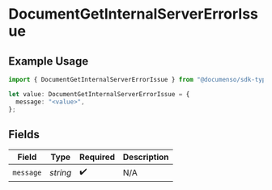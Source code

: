 # DocumentGetInternalServerErrorIssue

## Example Usage

```typescript
import { DocumentGetInternalServerErrorIssue } from "@documenso/sdk-typescript/models/errors";

let value: DocumentGetInternalServerErrorIssue = {
  message: "<value>",
};
```

## Fields

| Field              | Type               | Required           | Description        |
| ------------------ | ------------------ | ------------------ | ------------------ |
| `message`          | *string*           | :heavy_check_mark: | N/A                |